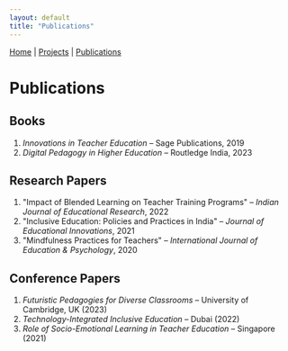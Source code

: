 ```yaml
---
layout: default
title: "Publications"
---
```


[Home](/) | [Projects](/projects) | [Publications](/publications)

# Publications

## Books
1. *Innovations in Teacher Education* – Sage Publications, 2019  
2. *Digital Pedagogy in Higher Education* – Routledge India, 2023  

## Research Papers
1. "Impact of Blended Learning on Teacher Training Programs" – *Indian Journal of Educational Research*, 2022  
2. "Inclusive Education: Policies and Practices in India" – *Journal of Educational Innovations*, 2021  
3. "Mindfulness Practices for Teachers" – *International Journal of Education & Psychology*, 2020  

## Conference Papers
1. *Futuristic Pedagogies for Diverse Classrooms* – University of Cambridge, UK (2023)  
2. *Technology-Integrated Inclusive Education* – Dubai (2022)  
3. *Role of Socio-Emotional Learning in Teacher Education* – Singapore (2021)  

